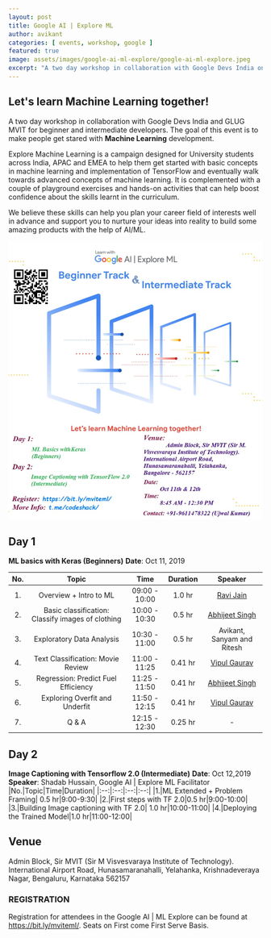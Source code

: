 ```yaml
---
layout: post
title: Google AI | Explore ML
author: avikant
categories: [ events, workshop, google ]
featured: true
image: assets/images/google-ai-ml-explore/google-ai-ml-explore.jpeg
excerpt: "A two day workshop in collaboration with Google Devs India on AI Development."
---
```

## Let's learn Machine Learning together!
A two day workshop in collaboration with Google Devs India and GLUG MVIT for beginner and intermediate developers.
The goal of this event is to make people get stared with **Machine Learning** development.

Explore Machine Learning is a campaign designed for University students across India, APAC and EMEA to help them get started with basic concepts in machine learning and implementation of TensorFlow and eventually walk towards advanced concepts of machine learning. It is complemented with a couple of playground exercises and hands-on activities that can help boost confidence about the skills learnt in the curriculum.

We believe these skills can help you plan your career field of interests well in advance and support you to nurture your ideas into reality to build some amazing products with the help of
AI/ML.

<!-- ![](/assets/images/mozilla/mozilla-india-dark.jpg)

We're proud to announce [Mozilla](https://www.mozilla.org/) as the official sponsor for the event, and Ms. [Shina Dhingra](https://reps.mozilla.org/u/shina_dhingra/) from the Mozilla Reps community as a technical mentor for the event. -->

![](/assets/images/google-ai-ml-explore/google-ai-ml-explore2.jpeg)


## Day 1
**ML basics with Keras (Beginners)**
**Date**: Oct 11, 2019

|No.|Topic|Time|Duration|Speaker|
|:--:|:--:|:--:|:--:|:--:|
|1.|Overview + Intro to ML|09:00 - 10:00| 1.0 hr| [Ravi Jain](https://www.linkedin.com/in/ravi-jain-59941116a/)|
|2.|Basic classification: Classify images of clothing|10:00 - 10:30|0.5 hr|[Abhijeet Singh](https://www.absingh.com/)|
|3.|Exploratory Data Analysis|10:30 - 11:00|0.5 hr| Avikant, Sanyam and Ritesh|
|4.|Text Classification: Movie Review|11:00 - 11:25|0.41 hr|[Vipul Gaurav](https://www.linkedin.com/in/vipul-gaurav/)|
|5.|Regression: Predict Fuel Efficiency|11:25 - 11:50|0.41 hr|[Abhijeet Singh](https://www.absingh.com/)|
|6.|Exploring Overfit and Underfit|11:50 - 12:15|0.41 hr |[Vipul Gaurav](https://www.linkedin.com/in/vipul-gaurav/)|
|7.|Q & A|12:15 - 12:30|0.25 hr|-|


## Day 2
**Image Captioning with Tensorflow 2.0 (Intermediate)**
**Date**: Oct 12,2019 
**Speaker**: Shadab Hussain, Google AI | Explore ML Facilitator
|No.|Topic|Time|Duration|
|:--:|:--:|:--:|:--:|
|1.|ML Extended + Problem Framing| 0.5 hr|9:00-9:30|
|2.|First steps with TF 2.0|0.5 hr|9:00-10:00|
|3.|Building Image captioning with TF 2.0| 1.0 hr|10:00-11:00|
|4.|Deploying the Trained Model|1.0 hr|11:00-12:00|

## Venue
Admin Block, Sir MVIT (Sir M Visvesvaraya Institute of Technology).
International Airport Road, Hunasamaranahalli, Yelahanka, Krishnadeveraya Nagar, Bengaluru, Karnataka 562157


<!-- #### Note

* Virtual Registration: The registration is just for the official purpose and all the decisions regarding mentors, prizes and goodies will be based on this registration.
* Final Registration is compulsory for all the candidates. Link of which will be shared later.
* All the final timings of the day for online submission and receiving confirmation is by 12 midnight. -->



### REGISTRATION
Registration for attendees in the Google AI | ML Explore can be found at <https://bit.ly/mviteml/>.
Seats on First come First Serve Basis.
